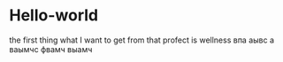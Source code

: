 # Hello-world
the first thing what I want to get from that profect is wellness
впа
аывс
а
ваымчс
фвамч
выамч
